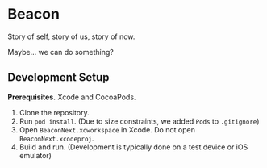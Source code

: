 # Beacon

Story of self, story of us, story of now.

Maybe... we can do something?

## Development Setup

**Prerequisites.** Xcode and CocoaPods.

1. Clone the repository.
2. Run `pod install`. (Due to size constraints, we added `Pods` to `.gitignore`)
3. Open `BeaconNext.xcworkspace` in Xcode. Do not open `BeaconNext.xcodeproj`.
4. Build and run. (Development is typically done on a test device or iOS emulator)
